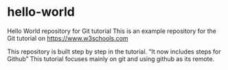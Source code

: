 # hello-world
Hello World repository for Git tutorial
This is an example repository for the Git tutorial on
https://www.w3schools.com

This repository is built step by step in the tutorial.
“It now includes steps for Github”
This tutorial focuses mainly on git and using github as its remote.
